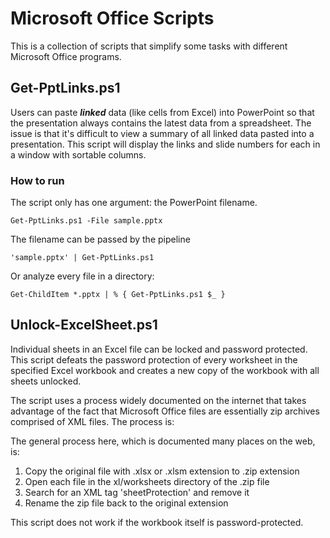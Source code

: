 # Microsoft Office Scripts

This is a collection of scripts that simplify some tasks with different Microsoft Office programs.

## Get-PptLinks.ps1

Users can paste ***linked*** data (like cells from Excel) into PowerPoint so that the presentation always contains the latest data from a spreadsheet. The issue is that it's difficult to view a summary of all linked data pasted into a presentation. This script will display the links and slide numbers for each in a window with sortable columns.

### How to run

The script only has one argument: the PowerPoint filename.
```
Get-PptLinks.ps1 -File sample.pptx
```
The filename can be passed by the pipeline
```
'sample.pptx' | Get-PptLinks.ps1
```
Or analyze every file in a directory:
```
Get-ChildItem *.pptx | % { Get-PptLinks.ps1 $_ }
```

## Unlock-ExcelSheet.ps1

Individual sheets in an Excel file can be locked and password protected. This script defeats the password protection of every worksheet in the specified Excel workbook and creates a new copy of the workbook with all sheets unlocked.

The script uses a process widely documented on the internet that takes advantage of the fact that Microsoft Office files are essentially zip archives comprised of XML files. The process is:

The general process here, which is documented many places on the web, is:
1) Copy the original file with .xlsx or .xlsm extension to .zip extension
2) Open each file in the xl/worksheets directory of the .zip file
3) Search for an XML tag 'sheetProtection' and remove it
4) Rename the zip file back to the original extension

This script does not work if the workbook itself is password-protected.